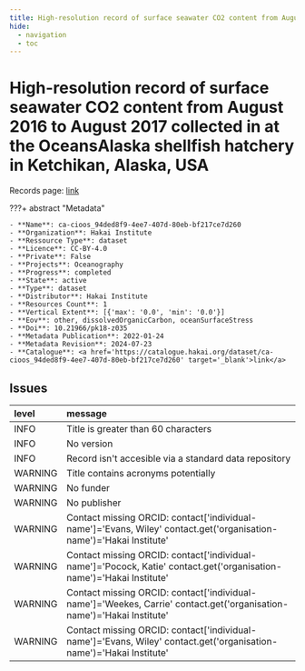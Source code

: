 ```yaml
---
title: High-resolution record of surface seawater CO2 content from August 2016 to August 2017 collected in at the OceansAlaska shellfish hatchery in Ketchikan, Alaska, USA
hide:
  - navigation
  - toc
---
```


# High-resolution record of surface seawater CO2 content from August 2016 to August 2017 collected in at the OceansAlaska shellfish hatchery in Ketchikan, Alaska, USA

Records page: <a href='https://catalogue.hakai.org/dataset/ca-cioos_94ded8f9-4ee7-407d-80eb-bf217ce7d260' target='_blank'>link</a>

???+ abstract "Metadata"

    - **Name**: ca-cioos_94ded8f9-4ee7-407d-80eb-bf217ce7d260 
    - **Organization**: Hakai Institute 
    - **Ressource Type**: dataset 
    - **Licence**: CC-BY-4.0 
    - **Private**: False 
    - **Projects**: Oceanography 
    - **Progress**: completed 
    - **State**: active 
    - **Type**: dataset 
    - **Distributor**: Hakai Institute 
    - **Resources Count**: 1 
    - **Vertical Extent**: [{'max': '0.0', 'min': '0.0'}] 
    - **Eov**: other, dissolvedOrganicCarbon, oceanSurfaceStress 
    - **Doi**: 10.21966/pk18-z035 
    - **Metadata Publication**: 2022-01-24 
    - **Metadata Revision**: 2024-07-23 
    - **Catalogue**: <a href='https://catalogue.hakai.org/dataset/ca-cioos_94ded8f9-4ee7-407d-80eb-bf217ce7d260' target='_blank'>link</a> 

<div id='map'></div>




## Issues
| level   | message                                                                                                               |
|:--------|:----------------------------------------------------------------------------------------------------------------------|
| INFO    | Title is greater than 60 characters                                                                                   |
| INFO    | No version                                                                                                            |
| INFO    | Record isn't accesible via a standard data repository                                                                 |
| WARNING | Title contains acronyms potentially                                                                                   |
| WARNING | No funder                                                                                                             |
| WARNING | No publisher                                                                                                          |
| WARNING | Contact missing ORCID: contact['individual-name']='Evans, Wiley' contact.get('organisation-name')='Hakai Institute'   |
| WARNING | Contact missing ORCID: contact['individual-name']='Pocock, Katie' contact.get('organisation-name')='Hakai Institute'  |
| WARNING | Contact missing ORCID: contact['individual-name']='Weekes, Carrie' contact.get('organisation-name')='Hakai Institute' |
| WARNING | Contact missing ORCID: contact['individual-name']='Evans, Wiley' contact.get('organisation-name')='Hakai Institute'   |


<script>
   document.addEventListener("DOMContentLoaded", function() {
    var map = L.map('map').setView([51.505, -125.09], 5);
    L.tileLayer('https://tile.openstreetmap.org/{z}/{x}/{y}.png', {
        maxZoom: 19,
        attribution: '&copy; <a href="http://www.openstreetmap.org/copyright">OpenStreetMap</a>'
    }).addTo(map);
    var geojsonFeature = {
        "type": "Feature",
        "properties": {
            "name" : "High-resolution record of surface seawater CO2 content from August 2016 to August 2017 collected in at the OceansAlaska shellfish hatchery in Ketchikan, Alaska, USA"
        },
        "geometry": {'type': 'Polygon', 'coordinates': [[[-131.96137029, 55.13698451], [-131.23813946, 55.13698451], [-131.23813946, 55.39922677], [-131.96137029, 55.39922677], [-131.96137029, 55.13698451]]]}
    }
    L.geoJSON(geojsonFeature).addTo(map);
   })
</script>